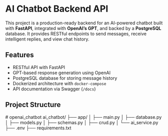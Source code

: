 #  AI Chatbot Backend API

This project is a production-ready backend for an AI-powered chatbot built with **FastAPI**, integrated with **OpenAI’s GPT**, and backed by a **PostgreSQL** database. It provides RESTful endpoints to send messages, receive intelligent replies, and view chat history.

##  Features

-  RESTful API with FastAPI
-  GPT-based response generation using OpenAI
-  PostgreSQL database for storing message history
-  Dockerized architecture with `docker-compose`
-  API documentation via Swagger (`/docs`)

##  Project Structure

#   o p e n a i _ c h a t b o t 
 
 ai_chatbot/
├── app/
│   ├── main.py
│   ├── database.py
│   ├── models.py
│   ├── schemas.py
│   ├── crud.py
│   └── ai_service.py
├── .env
├── requirements.txt
